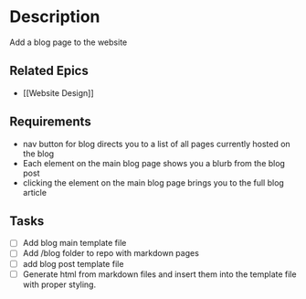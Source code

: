 # Description

Add a blog page to the website
## Related Epics
- [[Website Design]]
## Requirements

- nav button for blog directs you to a list of all pages currently hosted on the blog
- Each element on the main blog page shows you a blurb from the blog post
- clicking the element on the main blog page brings you to the full blog article

## Tasks 

- [ ] Add blog main template file
- [ ] Add /blog folder to repo with markdown pages
- [ ] add blog post template file
- [ ] Generate html from markdown files and insert them into the template file with proper styling.
